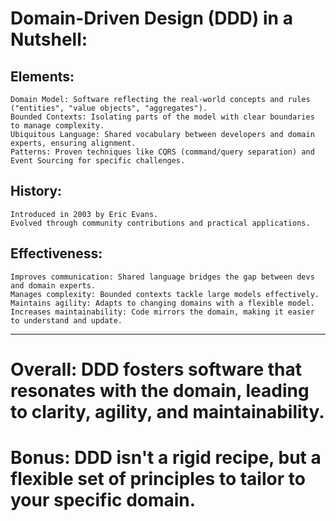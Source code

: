 # Domain-Driven Design (DDD) in a Nutshell:

## Elements:

    Domain Model: Software reflecting the real-world concepts and rules ("entities", "value objects", "aggregates").
    Bounded Contexts: Isolating parts of the model with clear boundaries to manage complexity.
    Ubiquitous Language: Shared vocabulary between developers and domain experts, ensuring alignment.
    Patterns: Proven techniques like CQRS (command/query separation) and Event Sourcing for specific challenges.

## History:

    Introduced in 2003 by Eric Evans.
    Evolved through community contributions and practical applications.

## Effectiveness:

    Improves communication: Shared language bridges the gap between devs and domain experts.
    Manages complexity: Bounded contexts tackle large models effectively.
    Maintains agility: Adapts to changing domains with a flexible model.
    Increases maintainability: Code mirrors the domain, making it easier to understand and update.

---

# Overall: DDD fosters software that resonates with the domain, leading to clarity, agility, and maintainability.

# Bonus: DDD isn't a rigid recipe, but a flexible set of principles to tailor to your specific domain.


